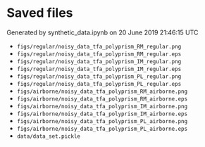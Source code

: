 # Saved files 


Generated by synthetic_data.ipynb on 20 June 2019 21:46:15 UTC

*  `figs/regular/noisy_data_tfa_polyprism_RM_regular.png` 
*  `figs/regular/noisy_data_tfa_polyprism_RM_regular.eps` 
*  `figs/regular/noisy_data_tfa_polyprism_IM_regular.png` 
*  `figs/regular/noisy_data_tfa_polyprism_IM_regular.eps` 
*  `figs/regular/noisy_data_tfa_polyprism_PL_regular.png` 
*  `figs/regular/noisy_data_tfa_polyprism_PL_regular.eps` 
*  `figs/airborne/noisy_data_tfa_polyprism_RM_airborne.png` 
*  `figs/airborne/noisy_data_tfa_polyprism_RM_airborne.eps` 
*  `figs/airborne/noisy_data_tfa_polyprism_IM_airborne.png` 
*  `figs/airborne/noisy_data_tfa_polyprism_IM_airborne.eps` 
*  `figs/airborne/noisy_data_tfa_polyprism_PL_airborne.png` 
*  `figs/airborne/noisy_data_tfa_polyprism_PL_airborne.eps` 
*  `data/data_set.pickle` 
